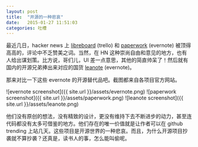 ```yaml
---
layout: post
title:  "开源的一种悲哀"
date:   2015-01-27 11:51:03
categories: 吐槽
---
```

最近几日，hacker news 上 [libreboard][libreboard] (trello) 和 [paperwork][paperwork] (evernote) 被顶得高高的，评论中不乏赞美之词。当然，在 HN 这种崇尚自由和意见的地方，也有人给出谋划策。比方说，哥们儿，UI 差一点意思，其他的简直帅呆了！然后就有国内的开源兄弟捧出来对应的国货 [leanote][leanote] (evernote)。

那来对比一下这些 evernote 的开源替代品吧。截图都来自各项目官方网站。

![evernote screenshot]({{ site.url }}/assets/evernote.png)
![paperwork screenshot]({{ site.url }}/assets/paperwork.png)
![leanote screenshot]({{ site.url }}/assets/leanote.png)

他们没有原创的想法，没有精致的设计，更没有维持下去不断进步的动力，甚至连代码都没有太多可借鉴的地方。他们存在的唯一价值就是让作者可以在 github trending 上站几天。这些项目是开源世界的一种悲哀。而且，为什么开源项目抄袭就不算抄袭？还真是，读书人的事，怎么能叫偷呢。

[paperwork]:   http://paperwork.rocks
[libreboard]:  https://github.com/libreboard/libreboard
[leanote]:     https://github.com/leanote/leanote

